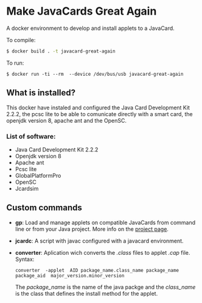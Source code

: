 # Make JavaCards Great Again

A docker environment to develop and install applets to a JavaCard.

To compile:
```bash
$ docker build . -t javacard-great-again
```

To run:
```
$ docker run -ti --rm  --device /dev/bus/usb javacard-great-again
```

## What is installed?
This docker have instaled and configured the Java Card Development Kit 2.2.2, the pcsc lite to be able to comunicate directly with a smart card, the openjdk version 8, apache ant and the OpenSC.
### List of software:

* Java Card Development Kit 2.2.2
* Openjdk version 8
* Apache ant
* Pcsc lite
* GlobalPlatformPro
* OpenSC
* Jcardsim

## Custom commands

* **gp**: Load and manage applets on compatible JavaCards from command line or from your Java project. More info on the [project page](https://github.com/martinpaljak/GlobalPlatformPro).

* **jcardc**: A script with javac configured with a javacard environment.

* **converter**: Aplication wich converts the *.class* files to applet *.cap* file. Syntax:
    ```
    converter  -applet  AID package_name.class_name package_name package_aid  major_version.minor_version
    ```
    The *package_name* is the name of the java packge and the *class_name* is the class  that defines the install method for the applet.
